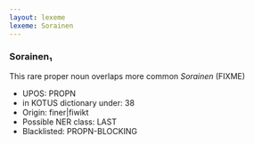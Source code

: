 ```yaml
---
layout: lexeme
lexeme: Sorainen
---
```


###  Sorainen₁

This rare proper noun overlaps more common *Sorainen* (FIXME)
* UPOS:  PROPN
* in KOTUS dictionary under:  38
* Origin:  finer|fiwikt
* Possible NER class:  LAST
* Blacklisted:  PROPN-BLOCKING

